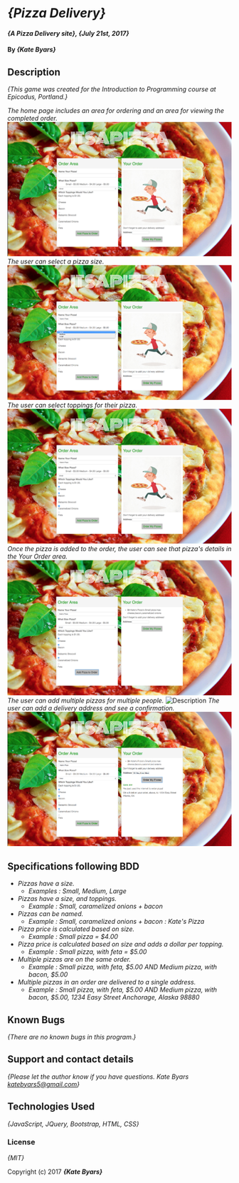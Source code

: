 # _{Pizza Delivery}_

#### _{A Pizza Delivery site}, {July 21st, 2017}_

#### By _**{Kate Byars}**_

## Description

_{This game was created for the Introduction to Programming course at Epicodus, Portland.}_

_The home page includes an area for ordering and an area for viewing the completed order._
![Description](https://github.com/katebyars/pizza/blob/master/img/1.png)
_The user can select a pizza size._
![Description](https://github.com/katebyars/pizza/blob/master/img/2.png)
_The user can select toppings for their pizza._
![Description](https://github.com/katebyars/pizza/blob/master/img/3.png)
_Once the pizza is added to the order, the user can see that pizza's details in the Your Order area._
![Description](https://github.com/katebyars/pizza/blob/master/img/4.png)
_The user can add multiple pizzas for multiple people._
![Description](https://github.com/katebyars/pizza/blob/master/img/4a.png)
_The user can add a delivery address and see a confirmation._
![](https://github.com/katebyars/pizza/blob/master/img/5.png)

## Specifications following BDD

* _Pizzas have a size._
  * _Examples : Small, Medium, Large_
* _Pizzas have a size, and toppings._
  * _Example : Small, caramelized onions + bacon_
* _Pizzas can be named._
  * _Example : Small, caramelized onions + bacon : Kate's Pizza_
* _Pizza price is calculated based on size._
  * _Example : Small pizza = $4.00_
* _Pizza price is calculated based on size and adds a dollar per topping._
  * _Example : Small pizza, with feta = $5.00_
* _Multiple pizzas are on the same order._
  * _Example : Small pizza, with feta, $5.00 AND Medium pizza, with bacon, $5.00_
* _Multiple pizzas in an order are delivered to a single address._
  * _Example : Small pizza, with feta, $5.00 AND Medium pizza, with bacon, $5.00, 1234 Easy Street Anchorage, Alaska 98880_
## Known Bugs

_{There are no known bugs in this program.}_

## Support and contact details

_{Please let the author know if you have questions. Kate Byars katebyars5@gmail.com}_

## Technologies Used

_{JavaScript, JQuery, Bootstrap, HTML, CSS}_

### License

*{MIT}*

Copyright (c) 2017 **_{Kate Byars}_**
